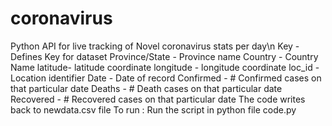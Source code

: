 # coronavirus
Python API for live tracking of Novel coronavirus stats per day\n
Key - Defines Key for dataset
Province/State - Province name
Country - Country Name
latitude- latitude coordinate
longitude - longitude coordinate
loc_id - Location identifier
Date - Date of record
Confirmed - # Confirmed cases on that particular date
Deaths - # Death cases on that particular date
Recovered - # Recovered cases on that particular date
The code writes back to newdata.csv file
To run :
Run the script in python file code.py 
